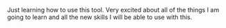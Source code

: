 

Just learning how to use this tool. Very excited about all of the things I am going to learn and all the new skills I will be able to use with this.
